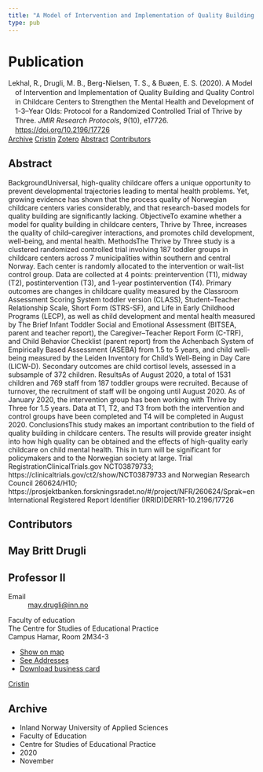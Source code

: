 ```yaml
---
title: "A Model of Intervention and Implementation of Quality Building and Quality Control in Childcare Centers to Strengthen the Mental Health and Development of 1-3–Year Olds: Protocol for a Randomized Controlled Trial of Thrive by Three"
type: pub
---
```

<h1>Publication</h1>
<article id="csl-bib-container-YN2Q4H48" class="csl-bib-container">
  <div class="csl-bib-body" style="line-height: 1.35; padding-left: 1em; text-indent:-1em;">
  <div class="csl-entry">Lekhal, R., Drugli, M. B., Berg-Nielsen, T. S., &amp; Bu&#xF8;en, E. S. (2020). A Model of Intervention and Implementation of Quality Building and Quality Control in Childcare Centers to Strengthen the Mental Health and Development of 1-3&#x2013;Year Olds: Protocol for a Randomized Controlled Trial of Thrive by Three. <i>JMIR Research Protocols</i>, <i>9</i>(10), e17726. <a href="https://doi.org/10.2196/17726">https://doi.org/10.2196/17726</a></div>
</div>
  <div class="csl-bib-buttons">
    <a href="#taxonomy-article-YN2Q4H48" class="csl-bib-button">Archive</a>
    <a href="https://app.cristin.no/results/show.jsf?id=1847839" alt="Cristin URL" class="csl-bib-button">Cristin</a>
    <a href="http://zotero.org/groups/5022929/items/YN2Q4H48" alt="Zotero URL" class="csl-bib-button">Zotero</a>
    <a href="#abstract-article-YN2Q4H48" class="csl-bib-button">Abstract</a>
    <a href="#contributors-article-YN2Q4H48" class="csl-bib-button">Contributors</a>
  </div>
  <div id="csl-bib-meta-container-YN2Q4H48"></div>
</article>
<div id="csl-bib-meta-YN2Q4H48" class="csl-bib-meta">
  <article id="abstract-article-YN2Q4H48" class="abstract-article">
    <h1>Abstract</h1>
    BackgroundUniversal, high-quality childcare offers a unique opportunity to prevent developmental trajectories leading to mental health problems. Yet, growing evidence has shown that the process quality of Norwegian childcare centers varies considerably, and that research-based models for quality building are significantly lacking. ObjectiveTo examine whether a model for quality building in childcare centers, Thrive by Three, increases the quality of child–caregiver interactions, and promotes child development, well-being, and mental health. MethodsThe Thrive by Three study is a clustered randomized controlled trial involving 187 toddler groups in childcare centers across 7 municipalities within southern and central Norway. Each center is randomly allocated to the intervention or wait-list control group. Data are collected at 4 points: preintervention (T1), midway (T2), postintervention (T3), and 1-year postintervention (T4). Primary outcomes are changes in childcare quality measured by the Classroom Assessment Scoring System toddler version (CLASS), Student–Teacher Relationship Scale, Short Form (STRS-SF), and Life in Early Childhood Programs (LECP), as well as child development and mental health measured by The Brief Infant Toddler Social and Emotional Assessment (BITSEA, parent and teacher report), the Caregiver–Teacher Report Form (C-TRF), and Child Behavior Checklist (parent report) from the Achenbach System of Empirically Based Assessment (ASEBA) from 1.5 to 5 years, and child well-being measured by the Leiden Inventory for Child’s Well-Being in Day Care (LICW-D). Secondary outcomes are child cortisol levels, assessed in a subsample of 372 children. ResultsAs of August 2020, a total of 1531 children and 769 staff from 187 toddler groups were recruited. Because of turnover, the recruitment of staff will be ongoing until August 2020. As of January 2020, the intervention group has been working with Thrive by Three for 1.5 years. Data at T1, T2, and T3 from both the intervention and control groups have been completed and T4 will be completed in August 2020. ConclusionsThis study makes an important contribution to the field of quality building in childcare centers. The results will provide greater insight into how high quality can be obtained and the effects of high-quality early childcare on child mental health. This in turn will be significant for policymakers and to the Norwegian society at large. Trial RegistrationClinicalTrials.gov NCT03879733; https://clinicaltrials.gov/ct2/show/NCT03879733 and Norwegian Research Council 260624/H10; https://prosjektbanken.forskningsradet.no/#/project/NFR/260624/Sprak=en International Registered Report Identifier (IRRID)DERR1-10.2196/17726
  </article>
  <article id="contributors-article-YN2Q4H48" class="contributors-article">
    <h1>Contributors</h1>
    <div class="personas">
<div class="vrtx-hinn-person-card">
<div class="photo">
<i class="lar la-user-circle missing-person"></i>
</div>
<div class="info">
<hgroup><h1>May Britt Drugli</h1>
<h2>Professor II</h2>
</hgroup><dl>
<dt>Email</dt>
<dd>
<a href="mailto:may.drugli@inn.no">may.drugli@inn.no</a>
</dd>
</dl>
<p>
Faculty of education<br>
The Centre for Studies of Educational Practice<br>
Campus Hamar,
Room 2M34-3
</p>
<ul class="vrtx-hinn-links">
<li><a href="https://www.google.com/maps?q=60.79582,11.07304">Show on map</a></li>
<li><a href="https://www.inn.no/english/find-an-employee/may-drugli.html#vrtx-hinn-addresses">See Addresses</a></li>
<li><a href="https://www.inn.no/english/find-an-employee/may-drugli.html?vrtx=vcf">Download business card</a></li>
</ul>
</div>
</div>
<a href="https://app.cristin.no/persons/show.jsf?id=29493" alt="Cristin URL" class="personas-cristin">Cristin</a>
</div>
  </article>
  <article id="taxonomy-article-YN2Q4H48" class="taxonomy-article">
    <h1>Archive</h1>
    <ul>
      <li>Inland Norway University of Applied Sciences</li>
      <li>Faculty of Education</li>
      <li>Centre for Studies of Educational Practice</li>
      <li>2020</li>
      <li>November</li>
    </ul>
  </article>
</div>
